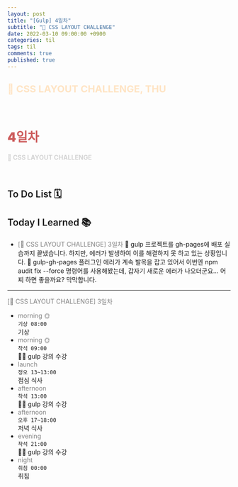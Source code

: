 ```yaml
---
layout: post
title: "[Gulp] 4일차"
subtitle: "👑 CSS LAYOUT CHALLENGE"
date: 2022-03-10 09:00:00 +0900
categories: til
tags: til
comments: true
published: true
---
```


## <span style="color:Bisque;font-size: 22px">👑 CSS LAYOUT CHALLENGE, THU</span>

<br />

# **<span style="font-weight:900;color:indianred">4일차</span>**

**<span style="color:lightgray">👑 CSS LAYOUT CHALLENGE</span>**

<br />

## <span style="font-weight:600">To Do List</span> 🗓

## <span style="font-weight:600">Today I Learned</span> 📚

- <span style="color:gray">[👑 CSS LAYOUT CHALLENGE] 3일차</span>
  👑 gulp 프로젝트를 gh-pages에 배포 실습까지 끝냈습니다. 하지만, 에러가 발생하여 이를 해결하지 못 하고 있는 상황입니다.
  💬 gulp-gh-pages 플러그인 에러가 계속 발목을 잡고 있어서 이번엔 npm audit fix --force 명령어를 사용해봤는데, 갑자기 새로운 에러가 나오더군요... 어찌 하면 좋을까요? 막막합니다.

---

<span style="color:gray">[👑 CSS LAYOUT CHALLENGE] 3일차</span>

- <span style="color:gray">morning 🌞</span> <br>
  `기상 08:00` <br>
  기상
- <span style="color:gray">morning 🌞</span> <br>
  `착석 09:00` <br>
  ✍🏻 gulp 강의 수강
- <span style="color:gray">launch</span> <br>
  `정오 13~13:00`<br>
  점심 식사
- <span style="color:gray">afternoon</span> <br>
  `착석 13:00`<br>
  ✍🏻 gulp 강의 수강
- <span style="color:gray">afternoon</span> <br>
  `오후 17~18:00`<br>
  저녁 식사
- <span style="color:gray">evening</span> <br>
  `착석 21:00`<br>
  ✍🏻 gulp 강의 수강
- <span style="color:gray">night</span> <br>
  `취침 00:00`<br>
  취침
